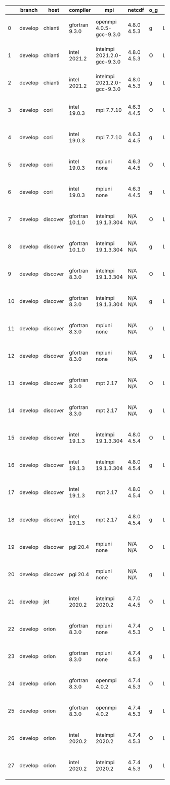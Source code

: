 |    | branch   | host     | compiler        | mpi                         | netcdf      | o_g   | os     | build   | u_pass   | u_fail   | s_pass   | s_fail   | e_pass   | e_fail   | nuopc_pass   | nuopc_fail   | artifacts_hash                                                                                                                                                        | modified                  |
|----|----------|----------|-----------------|-----------------------------|-------------|-------|--------|---------|----------|----------|----------|----------|----------|----------|--------------|--------------|-----------------------------------------------------------------------------------------------------------------------------------------------------------------------|---------------------------|
|  0 | develop  | chianti  | gfortran 9.3.0  | openmpi 4.0.5-gcc-9.3.0     | 4.8.0 4.5.3 | g     | Linux  | pass    | 13685    | 0        | 49       | 0        | 80       | 0        | 50           | 0            | [artifacts](https://github.com/esmf-org/esmf-test-artifacts/tree/3929d875a6e1897374f664916b4f573a65017ab7/develop/chianti/gfortran/9.3.0/g/openmpi/4.0.5-gcc-9.3.0)   | 2022-03-25 02:52:36 -0400 |
|  1 | develop  | chianti  | intel 2021.2    | intelmpi 2021.2.0-gcc-9.3.0 | 4.8.0 4.5.3 | O     | Linux  | pass    | 13685    | 0        | 49       | 0        | 80       | 0        | 50           | 0            | [artifacts](https://github.com/esmf-org/esmf-test-artifacts/tree/62b853f78a9af1155fd7a562e234c3008f3ac61c/develop/chianti/intel/2021.2/O/intelmpi/2021.2.0-gcc-9.3.0) | 2022-03-25 02:26:03 -0400 |
|  2 | develop  | chianti  | intel 2021.2    | intelmpi 2021.2.0-gcc-9.3.0 | 4.8.0 4.5.3 | g     | Linux  | pass    | 13685    | 0        | 49       | 0        | 80       | 0        | 50           | 0            | [artifacts](https://github.com/esmf-org/esmf-test-artifacts/tree/c7aeb6a9949c2569eea7338788388fa9f6809a7b/develop/chianti/intel/2021.2/g/intelmpi/2021.2.0-gcc-9.3.0) | 2022-03-25 03:23:17 -0400 |
|  3 | develop  | cori     | intel 19.0.3    | mpi 7.7.10                  | 4.6.3 4.4.5 | O     | Unicos | pass    | 13685    | 0        | 49       | 0        | 80       | 0        | 50           | 0            | [artifacts](https://github.com/esmf-org/esmf-test-artifacts/tree/3232e0b5d63afc61d4fb79267fdbadb4c986dde4/develop/cori/intel/19.0.3/O/mpi/7.7.10)                     | 2022-03-25 04:16:22 -0700 |
|  4 | develop  | cori     | intel 19.0.3    | mpi 7.7.10                  | 4.6.3 4.4.5 | g     | Unicos | pass    | 13685    | 0        | 49       | 0        | 80       | 0        | 50           | 0            | [artifacts](https://github.com/esmf-org/esmf-test-artifacts/tree/e4cd2085254af86399b876155304d04b38272ca3/develop/cori/intel/19.0.3/g/mpi/7.7.10)                     | 2022-03-25 04:14:31 -0700 |
|  5 | develop  | cori     | intel 19.0.3    | mpiuni none                 | 4.6.3 4.4.5 | O     | Unicos | pass    | 12158    | 0        | 8        | 0        | 43       | 0        | 0            | 50           | [artifacts](https://github.com/esmf-org/esmf-test-artifacts/tree/213e9581cfca8d1e524e610e51677f4cdce21739/develop/cori/intel/19.0.3/O/mpiuni/none)                    | 2022-03-25 03:51:40 -0700 |
|  6 | develop  | cori     | intel 19.0.3    | mpiuni none                 | 4.6.3 4.4.5 | g     | Unicos | pass    | 12158    | 0        | 8        | 0        | 43       | 0        | 0            | 50           | [artifacts](https://github.com/esmf-org/esmf-test-artifacts/tree/75e8518a23131aec4fa258d549a87d366fdbc3c2/develop/cori/intel/19.0.3/g/mpiuni/none)                    | 2022-03-25 03:53:19 -0700 |
|  7 | develop  | discover | gfortran 10.1.0 | intelmpi 19.1.3.304         | N/A N/A     | O     | Linux  | pass    | 13670    | 15       | 49       | 0        | 80       | 0        | 50           | 0            | [artifacts](https://github.com/esmf-org/esmf-test-artifacts/tree/6be9d0e6e37dc28dc29a30c739d7e5ee25681850/develop/discover/gfortran/10.1.0/O/intelmpi/19.1.3.304)     | 2022-03-25 01:41:14 -0400 |
|  8 | develop  | discover | gfortran 10.1.0 | intelmpi 19.1.3.304         | N/A N/A     | g     | Linux  | pass    | 13670    | 15       | 49       | 0        | 80       | 0        | 50           | 0            | [artifacts](https://github.com/esmf-org/esmf-test-artifacts/tree/fd5bef3c64bd1356d004d2a6b97aab78304f244d/develop/discover/gfortran/10.1.0/g/intelmpi/19.1.3.304)     | 2022-03-25 01:54:12 -0400 |
|  9 | develop  | discover | gfortran 8.3.0  | intelmpi 19.1.3.304         | N/A N/A     | O     | Linux  | pass    | 13670    | 15       | 49       | 0        | 80       | 0        | 50           | 0            | [artifacts](https://github.com/esmf-org/esmf-test-artifacts/tree/8c0bb2ca137090021fad787d5be4878eb3af6d50/develop/discover/gfortran/8.3.0/O/intelmpi/19.1.3.304)      | 2022-03-25 01:39:42 -0400 |
| 10 | develop  | discover | gfortran 8.3.0  | intelmpi 19.1.3.304         | N/A N/A     | g     | Linux  | pass    | 13670    | 15       | 49       | 0        | 80       | 0        | 50           | 0            | [artifacts](https://github.com/esmf-org/esmf-test-artifacts/tree/11d6871f124ab7817034b0b6e172cec62981a8c7/develop/discover/gfortran/8.3.0/g/intelmpi/19.1.3.304)      | 2022-03-25 01:52:42 -0400 |
| 11 | develop  | discover | gfortran 8.3.0  | mpiuni none                 | N/A N/A     | O     | Linux  | pass    | 12158    | 0        | 8        | 0        | 43       | 0        | 0            | 50           | [artifacts](https://github.com/esmf-org/esmf-test-artifacts/tree/c2197484967de77167c4c438dcc7a9eecb77ee1d/develop/discover/gfortran/8.3.0/O/mpiuni/none)              | 2022-03-25 01:29:28 -0400 |
| 12 | develop  | discover | gfortran 8.3.0  | mpiuni none                 | N/A N/A     | g     | Linux  | pass    | 12158    | 0        | 8        | 0        | 43       | 0        | 0            | 50           | [artifacts](https://github.com/esmf-org/esmf-test-artifacts/tree/b230e7b2b998de5f2e0084ce27bed03a948f7d56/develop/discover/gfortran/8.3.0/g/mpiuni/none)              | 2022-03-25 01:44:19 -0400 |
| 13 | develop  | discover | gfortran 8.3.0  | mpt 2.17                    | N/A N/A     | O     | Linux  | pass    | 13685    | 0        | 49       | 0        | 80       | 0        | 46           | 4            | [artifacts](https://github.com/esmf-org/esmf-test-artifacts/tree/54e5558d8425640938e3e30286507c15022b6b6c/develop/discover/gfortran/8.3.0/O/mpt/2.17)                 | 2022-03-25 01:33:09 -0400 |
| 14 | develop  | discover | gfortran 8.3.0  | mpt 2.17                    | N/A N/A     | g     | Linux  | pass    | 13685    | 0        | 49       | 0        | 80       | 0        | 46           | 4            | [artifacts](https://github.com/esmf-org/esmf-test-artifacts/tree/747108237f5b9a494e1eee3d0d1f844e2dcdf436/develop/discover/gfortran/8.3.0/g/mpt/2.17)                 | 2022-03-25 01:46:28 -0400 |
| 15 | develop  | discover | intel 19.1.3    | intelmpi 19.1.3.304         | 4.8.0 4.5.4 | O     | Linux  | pass    | 13685    | 0        | 49       | 0        | 80       | 0        | 50           | 0            | [artifacts](https://github.com/esmf-org/esmf-test-artifacts/tree/9ddbb85f05e43d11584899ad3dfcde38bce4c53c/develop/discover/intel/19.1.3/O/intelmpi/19.1.3.304)        | 2022-03-25 01:53:37 -0400 |
| 16 | develop  | discover | intel 19.1.3    | intelmpi 19.1.3.304         | 4.8.0 4.5.4 | g     | Linux  | pass    | 13685    | 0        | 49       | 0        | 80       | 0        | 50           | 0            | [artifacts](https://github.com/esmf-org/esmf-test-artifacts/tree/043f15454072e83da8bbaee6ccdc3003cc04a3c3/develop/discover/intel/19.1.3/g/intelmpi/19.1.3.304)        | 2022-03-25 02:02:00 -0400 |
| 17 | develop  | discover | intel 19.1.3    | mpt 2.17                    | 4.8.0 4.5.4 | O     | Linux  | pass    | 13685    | 0        | 49       | 0        | 80       | 0        | 50           | 0            | [artifacts](https://github.com/esmf-org/esmf-test-artifacts/tree/d39161cbb78630b43ddbe2a79d578f133a49f95e/develop/discover/intel/19.1.3/O/mpt/2.17)                   | 2022-03-25 01:46:52 -0400 |
| 18 | develop  | discover | intel 19.1.3    | mpt 2.17                    | 4.8.0 4.5.4 | g     | Linux  | pass    | 13685    | 0        | 49       | 0        | 80       | 0        | 50           | 0            | [artifacts](https://github.com/esmf-org/esmf-test-artifacts/tree/fd5bef3c64bd1356d004d2a6b97aab78304f244d/develop/discover/intel/19.1.3/g/mpt/2.17)                   | 2022-03-25 01:54:12 -0400 |
| 19 | develop  | discover | pgi 20.4        | mpiuni none                 | N/A N/A     | O     | Linux  | pass    | 11536    | 622      | 6        | 2        | 40       | 3        | 0            | 50           | [artifacts](https://github.com/esmf-org/esmf-test-artifacts/tree/21f391155eb785e5cbbe6b6237a237c3fe8af6ce/develop/discover/pgi/20.4/O/mpiuni/none)                    | 2022-03-25 02:52:51 -0400 |
| 20 | develop  | discover | pgi 20.4        | mpiuni none                 | N/A N/A     | g     | Linux  | pass    | 11536    | 622      | 4        | 4        | 40       | 3        | 0            | 50           | [artifacts](https://github.com/esmf-org/esmf-test-artifacts/tree/602b1576fd7412da4bb25cc38e340f8a9ca3db8f/develop/discover/pgi/20.4/g/mpiuni/none)                    | 2022-03-25 03:29:39 -0400 |
| 21 | develop  | jet      | intel 2020.2    | intelmpi 2020.2             | 4.7.0 4.4.5 | O     | Linux  | pass    | pending  | pending  | pending  | pending  | pending  | pending  | pending      | pending      | [artifacts](https://github.com/esmf-org/esmf-test-artifacts/tree/b8ea751112cfacc7ec1490391873df73c3a709d7/develop/jet/intel/2020.2/O/intelmpi/2020.2)                 | 2022-03-25 04:06:11 +0000 |
| 22 | develop  | orion    | gfortran 8.3.0  | mpiuni none                 | 4.7.4 4.5.3 | O     | Linux  | pass    | 12158    | 0        | 8        | 0        | 43       | 0        | 0            | 50           | [artifacts](https://github.com/esmf-org/esmf-test-artifacts/tree/6f6b4b216d3176c8f95d68d5a1e3c493f8cd7c32/develop/orion/gfortran/8.3.0/O/mpiuni/none)                 | 2022-03-25 03:00:56 -0500 |
| 23 | develop  | orion    | gfortran 8.3.0  | mpiuni none                 | 4.7.4 4.5.3 | g     | Linux  | pass    | 12158    | 0        | 8        | 0        | 43       | 0        | 0            | 50           | [artifacts](https://github.com/esmf-org/esmf-test-artifacts/tree/e6a7df19ce79d20b2ea94dbf9772908597634bce/develop/orion/gfortran/8.3.0/g/mpiuni/none)                 | 2022-03-25 03:02:26 -0500 |
| 24 | develop  | orion    | gfortran 8.3.0  | openmpi 4.0.2               | 4.7.4 4.5.3 | O     | Linux  | pass    | 13685    | 0        | 49       | 0        | 80       | 0        | 50           | 0            | [artifacts](https://github.com/esmf-org/esmf-test-artifacts/tree/678c85697ab59e07b16764e5a93d18da8e647d0a/develop/orion/gfortran/8.3.0/O/openmpi/4.0.2)               | 2022-03-25 02:59:39 -0500 |
| 25 | develop  | orion    | gfortran 8.3.0  | openmpi 4.0.2               | 4.7.4 4.5.3 | g     | Linux  | pass    | 13685    | 0        | 49       | 0        | 80       | 0        | 50           | 0            | [artifacts](https://github.com/esmf-org/esmf-test-artifacts/tree/96568921fa769eb4e50702e1e1f7a69d15751788/develop/orion/gfortran/8.3.0/g/openmpi/4.0.2)               | 2022-03-25 03:10:57 -0500 |
| 26 | develop  | orion    | intel 2020.2    | intelmpi 2020.2             | 4.7.4 4.5.3 | O     | Linux  | pass    | 13685    | 0        | 49       | 0        | 80       | 0        | 50           | 0            | [artifacts](https://github.com/esmf-org/esmf-test-artifacts/tree/8b5b67ed8692a3c0c0ace725dd78d9f66ecad258/develop/orion/intel/2020.2/O/intelmpi/2020.2)               | 2022-03-25 03:33:03 -0500 |
| 27 | develop  | orion    | intel 2020.2    | intelmpi 2020.2             | 4.7.4 4.5.3 | g     | Linux  | pass    | 13685    | 0        | 49       | 0        | 80       | 0        | 50           | 0            | [artifacts](https://github.com/esmf-org/esmf-test-artifacts/tree/f05af77e122a516939af24a5efc7fb1ba4c728b1/develop/orion/intel/2020.2/g/intelmpi/2020.2)               | 2022-03-25 03:33:46 -0500 |